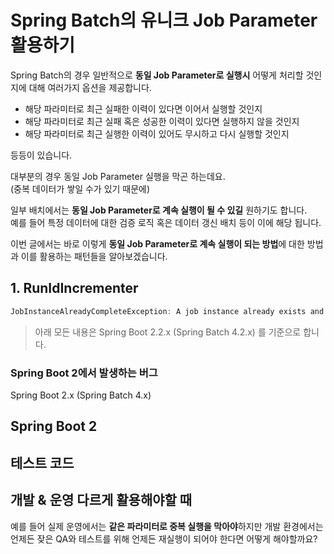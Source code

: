 # Spring Batch의 유니크 Job Parameter 활용하기

Spring Batch의 경우 일반적으로 **동일 Job Parameter로 실행시** 어떻게 처리할 것인지에 대해 여러가지 옵션을 제공합니다.

* 해당 파라미터로 최근 실패한 이력이 있다면 이어서 실행할 것인지
* 해당 파라미터로 최근 실패 혹은 성공한 이력이 있다면 실행하지 않을 것인지
* 해당 파라미터로 최근 실행한 이력이 있어도 무시하고 다시 실행할 것인지

등등이 있습니다.  
  
대부분의 경우 동일 Job Parameter 실행을 막곤 하는데요.  
(중복 데이터가 쌓일 수가 있기 때문에)  
  
일부 배치에서는 **동일 Job Parameter로 계속 실행이 될 수 있길** 원하기도 합니다.  
예를 들어 특정 데이터에 대한 검증 로직 혹은 데이터 갱신 배치 등이 이에 해당 됩니다.  
  
이번 글에서는 바로 이렇게 **동일 Job Parameter로 계속 실행이 되는 방법**에 대한 방법과 이를 활용하는 패턴들을 알아보겠습니다.  


## 1. RunIdIncrementer

```java
JobInstanceAlreadyCompleteException: A job instance already exists and is complete for parameters={orderDate=2019-10-06}.  If you want to run this job again, change the parameters.
```

> 아래 모든 내용은 Spring Boot 2.2.x (Spring Batch 4.2.x) 를 기준으로 합니다.

### Spring Boot 2에서 발생하는 버그

Spring Boot 2.x (Spring Batch 4.x)

## Spring Boot 2

## 테스트 코드


## 개발 & 운영 다르게 활용해야할 때

예를 들어 실제 운영에서는 **같은 파라미터로 중복 실행을 막아야**하지만 개발 환경에서는 언제든 잦은 QA와 테스트를 위해 언제든 재실행이 되어야 한다면 어떻게 해야할까요?  

